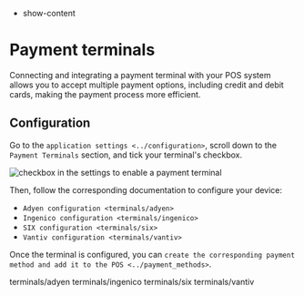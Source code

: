   - show-content

# Payment terminals

Connecting and integrating a payment terminal with your POS system
allows you to accept multiple payment options, including credit and
debit cards, making the payment process more efficient.

## Configuration

Go to the `application settings <../configuration>`, scroll down to the
`Payment
Terminals` section, and tick your terminal's checkbox.

![checkbox in the settings to enable a payment
terminal](terminals/settings-pt.png)

Then, follow the corresponding documentation to configure your device:

  - `Adyen configuration <terminals/adyen>`
  - `Ingenico configuration <terminals/ingenico>`
  - `SIX configuration <terminals/six>`
  - `Vantiv configuration <terminals/vantiv>`

Once the terminal is configured, you can `create the corresponding
payment method and add it to
the POS <../payment_methods>`.

<div class="toctree" data-titlesonly="">

terminals/adyen terminals/ingenico terminals/six terminals/vantiv

</div>
